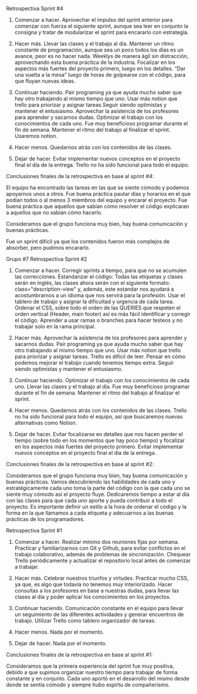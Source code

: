Retrospectiva Sprint #4
1. Comenzar a hacer. Aprovechar el impulso del sprint anterior para comenzar con fuerza el siguiente sprint, aunque sea leer en conjunto la consigna y tratar de modularizar el sprint para encararlo con estrategia.
 
2. Hacer más.  Llevar las clases y el trabajo al día. Mantener un ritmo constante de programación, aunque sea un poco todos los días es un avance, peor es no hacer nada. Weeklys de manera ágil sin distracción, aprovechando esta buena práctica de la industria. Focalizar en los aspectos más fuertes del proyecto primero, luego en los detalles. “Dar una vuelta a la mesa” luego de horas de golpearse con el código, para que fluyan nuevas ideas.
 
3. Continuar haciendo.  Pair programing ya que ayuda mucho saber que hay otro trabajando al mismo tiempo que uno. Usar más notion que trello para priorizar y asignar tareas.Seguir siendo optimistas y mantener el entusiasmo. Aprovechar la asistencia de los profesores para aprender y sacarnos dudas. Optimizar el trabajo con los conocimientos de cada uno. Fue muy beneficioso programar durante el fin de semana. Mantener el ritmo del trabajo al finalizar el sprint. Usaremos notion.
 
4. Hacer menos. Quedarnos atrás con los contenidos de las clases. 
 
5. Dejar de hacer. Evitar implementar nuevos conceptos en el proyecto final el día de la entrega. Trello no ha sido funcional para todo el equipo.
 
Conclusiones finales de la retrospectiva en base al sprint #4:
 
El equipo ha encontrado las tareas en las que se siente cómodo y podemos apoyarnos unos a otros. Fue buena práctica pautar días y horarios en el que podían todos o al menos 3 miembros del equipo y encarar el proyecto. Fue buena práctica que aquellos que sabían cómo resolver el código explicaran a aquellos que no sabían cómo hacerlo.
 
Consideramos que el grupo funciona muy bien, hay buena comunicación y buenas prácticas. 

Fue un sprint difícil ya que los contenidos fueron más complejos de absorber, pero pudimos encararlo. 


Grupo #7
Retrospectiva Sprint #2
1. Comenzar a hacer.
	Corregir sprints a tiempo, para que no se acumulen las correcciones.
	Estandarizar el código: Todas las etiquetas y clases serán en inglés, las clases ahora serán con el siguiente formato: class="description-view" y, además, este estandar nos ayudará a acostumbrarnos a un idioma que nos servirá para la profesión.
	Usar el tablero de trabajo y asignar la dificultad y urgencia de cada tarea.
	Ordenar el CSS, sobre todo el orden de las QUERIES que respeten el orden vertical (Header, main footer) así es más fácil identificar y corregir el código.
	Aprender a usar ramas o branches para hacer testeos y no trabajar solo en la rama principal.

2. Hacer más. 
	Aprovechar la asistencia de los profesores para aprender y sacarnos dudas.
	Pair programing ya que ayuda mucho saber que hay otro trabajando al mismo tiempo que uno. 
	Usar más notion que trello para priorizar y asignar tareas. Trello es dificil de leer.
	Pensar en cómo podemos mejorar el trabajo cuando tenemos tiempo extra.
	Seguir siendo optimistas y mantener el entusiasmo.

3. Continuar haciendo.
	Optimizar el trabajo con los conocimientos de cada uno.
	Llevar las clases y el trabajo al día.
	Fue muy beneficioso programar durante el fin de semana.
	Mantener el ritmo del trabajo al finalizar el sprint.

4. Hacer menos.
	Quedarnos atrás con los contenidos de las clases.
	Trello no ha sido funcional para todo el equipo, así que buscaremos nuevas alternativas como Notion.

5. Dejar de hacer.
	Evitar focalizarse en detalles que nos hacen perder el tiempo (sobre todo en los momentos que hay poco tiempo) y focalizar en los aspectos más fuertes del proyecto primero.
	Evitar implementar nuevos conceptos en el proyecto final el día de la entrega.

Conclusiones finales de la retrospectiva en base al sprint #2:

Consideramos que el grupo funciona muy bien, hay buena comunicación y buenas prácticas. Vamos descubriendo las habilidades de cada uno y estratégicamente cada uno toma la parte del código con la que cada uno se siente muy cómodo así el proyecto fluye. Dedicaremos tiempo a estar al día con las clases para que cada uno aporte y pueda contribuir a todo el proyecto. Es importante definir un estilo a la hora de ordenar el código y la forma en la que llamamos a cada etiqueta y adecuarnos a las buenas prácticas de los programadores.



Retrospectiva Sprint #1

1. Comenzar a hacer.
	Realizar mínimo dos reuniones fijas por semana.
	Practicar y familiarizarnos con Git y Github, para evitar conflictos en el trabajo colaborativo, además de problemas de sincronización.
	Chequear Trello periódicamente y actualizar el repositorio local antes de comenzar a trabajar.

2. Hacer más.
	Celebrar nuestros triunfos y virtudes. 
	Practicar mucho CSS, ya que, es algo que todavía no tenemos muy interiorizado.
	Hacer consultas a los profesores en base a nuestras dudas, para llevar las clases al día y poder aplicar los conocimientos en los proyectos.

3. Continuar haciendo.
	Comunicación constante en el equipo para llevar un seguimiento de las diferentes actividades y generar encuentros de trabajo.
	Utilizar Trello como tablero organizador de tareas.

4. Hacer menos.
	Nada por el momento.
5. Dejar de hacer.
	Nada por el momento.

Conclusiones finales de la retrospectiva en base al sprint #1:

Consideramos que la primera experiencia del sprint fue muy positiva, debido a que supimos organizar nuestro tiempo para trabajar de forma constante y en conjunto. Cada uno aportó en el desarrollo del mismo desde donde se sentía cómodo y siempre hubo espírtu de compañerismo.


